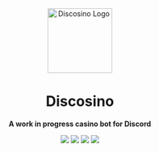<div align=center>

<img height=128 src="https://raw.githubusercontent.com/hblomqvist/discosino/main/assets/discosino-avatar-circle-512.png" alt="Discosino Logo">

# Discosino

**A work in progress casino bot for Discord**

<a href="https://github.com/hblomqvist/discosino/search?l=typescript" alt="Top Language"><img src="https://img.shields.io/github/languages/top/hblomqvist/discosino?style=flat-square"></a>
<a href="https://github.com/hblomqvist/discosino/actions/workflows/ci-cd.yml" alt="CI Status"><img src="https://img.shields.io/github/workflow/status/hblomqvist/discosino/CI%20CD/main?label=status&style=flat-square"></a>
<a href="https://codeclimate.com/github/hblomqvist/discosino" alt="Maintainability"><img src="https://img.shields.io/codeclimate/maintainability/hblomqvist/discosino?style=flat-square"></a>
<a href="https://github.com/hblomqvist/discosino/blob/main/LICENSE" alt="License"><img src="https://img.shields.io/github/license/hblomqvist/discosino?style=flat-square"></a>

</div>
